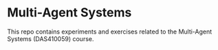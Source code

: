 # Multi-Agent Systems

This repo contains experiments and exercises related to the Multi-Agent Systems (DAS410059) course.

